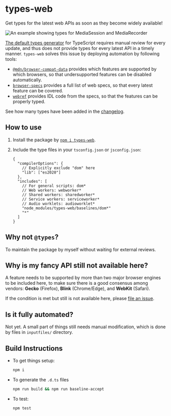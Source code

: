 # types-web

Get types for the latest web APIs as soon as they become widely available!

![An example showing types for MediaSession and MediaRecorder](docs/mediasession.png)

[The default types generator](https://github.com/microsoft/TypeScript-DOM-lib-generator/) for TypeScript requires manual review for every update, and thus does not provide types for every latest API in a timely manner. `types-web` solves this issue by deploying automation by following tools:

  * [`@mdn/browser-compat-data`](https://www.npmjs.com/package/@mdn/browser-compat-data) provides which features are supported by which browsers, so that undersupported features can be disabled automatically.
  * [`browser-specs`](https://www.npmjs.com/package/browser-specs) provides a full list of web specs, so that every latest feature can be covered.
  * [`webref`](https://github.com/w3c/webref) provides IDL code from the specs, so that the features can be properly typed.

See how many types have been added in the [changelog](CHANGELOG.md).

## How to use

1. Install the package by [`npm i types-web`](https://www.npmjs.com/package/types-web).
2. Include the type files in your `tsconfig.json` or `jsconfig.json`:

    ```json5
    {
      "compilerOptions": {
        // Explicitly exclude "dom" here
        "lib": ["es2020"]
      },
      "includes": [
        // For general scripts: dom*
        // Web workers: webworker*
        // Shared workers: sharedworker*
        // Service workers: serviceworker*
        // Audio worklets: audioworklet*
        "node_modules/types-web/baselines/dom*"
        "*"
      ]
    }
    ```

## Why not `@types`?

To maintain the package by myself without waiting for external reviews.

## Why is my fancy API still not available here?

A feature needs to be supported by more than two major browser engines to be included here, to make sure there is a good consensus among vendors: __Gecko__ (Firefox), __Blink__ (Chrome/Edge), and __WebKit__ (Safari).

If the condition is met but still is not available here, please [file an issue](https://github.com/saschanaz/types-web/issues/new).

## Is it fully automated?

Not yet. A small part of things still needs manual modification, which is done by files in `inputfiles/` directory.

## Build Instructions

* To get things setup:

    ```sh
    npm i
    ```

* To generate the `.d.ts` files

    ```sh
    npm run build && npm run baseline-accept
    ```

* To test:

    ```sh
    npm test
    ```
